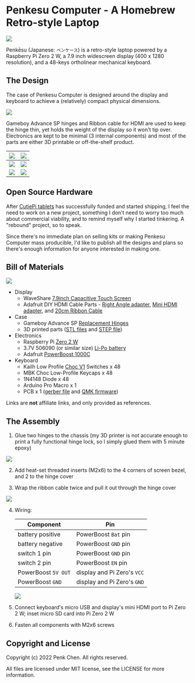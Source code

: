 # Penkesu Computer - A Homebrew Retro-style Laptop

![](https://github.com/penk/penkesu/raw/master/gallery/penkesu.computer-heroshot.jpg)

Penkēsu (Japanese: `ペンケース`) is a retro-style laptop powered by a Raspberry Pi Zero 2 W, a 7.9 inch widescreen display (400 x 1280 resolution), and a 48-keys ortholinear mechanical keyboard.

## The Design 

The case of Penkesu Computer is designed around the display and keyboard to achieve a (relatively) compact physical dimensions.

![](https://github.com/penk/penkesu/raw/master/gallery/penkesu.computer-design-1.png)

Gameboy Advance SP hinges and Ribbon cable for HDMI are used to keep the hinge thin, yet holds the weight of the display so it won't tip over.
Electronics are kept to be minimal (3 internal components) and most of the parts are either 3D printable or off-the-shelf product.

| ![](https://github.com/penk/penkesu/raw/master/gallery/penkesu.computer-1.jpg) | ![](https://github.com/penk/penkesu/raw/master/gallery/penkesu.computer-2.jpg) | 
|-----------------------------|-----------------------------|
| ![](https://github.com/penk/penkesu/raw/master/gallery/penkesu.computer-5.jpg) | ![](https://github.com/penk/penkesu/raw/master/gallery/penkesu.computer-4.jpg) | 
| ![](https://github.com/penk/penkesu/raw/master/gallery/penkesu.computer-3.jpg) | ![](https://github.com/penk/penkesu/raw/master/gallery/penkesu.computer-6.jpg) | 

## Open Source Hardware 

After [CutiePi tablets](https://cutiepi.io) has successfully funded and started shipping, I feel the need to work on a new project, something I don't need to worry too much about commercial viability, and to remind myself why I started tinkering. A "rebound" project, so to speak. 

Since there's no immediate plan on selling kits or making Penkesu Computer mass producible, I'd like to publish all the designs and plans so there's enough information for anyone interested in making one. 

## Bill of Materials 

![](https://github.com/penk/penkesu/raw/master/gallery/penkesu.computer-parts.png)

- Display 
    - WaveShare [7.9inch Capacitive Touch Screen](https://www.waveshare.com/7.9inch-HDMI-LCD.htm)
    - Adafruit DIY HDMI Cable Parts - [Right Angle adapter](https://www.adafruit.com/product/3550), [Mini HDMI adapter](https://www.adafruit.com/product/3552), and [20cm Ribbon Cable](https://www.adafruit.com/product/3561)
- Case 
    - Gameboy Advance SP [Replacement Hinges](https://amazon.com/dp/B00YCEOXIK)
    - 3D printed parts ([STL files](https://github.com/penk/penkesu/tree/master/stl) and [STEP file](https://github.com/penk/penkesu/tree/master/step)) 
- Electronics 
    - Raspberry Pi [Zero 2 W](https://www.raspberrypi.com/products/raspberry-pi-zero-2-w/)
    - 3.7V 506090 (or similar size) [Li-Po battery](https://www.aliexpress.com/wholesale?SearchText=506090+battery)
    - Adafruit [PowerBoost 1000C](https://www.adafruit.com/product/2465)
- Keyboard 
    - Kailh Low Profile [Choc V1](http://www.kailh.com/en/Products/Ks/CS/319.html) Switches x 48
    - MBK Choc Low-Profile Keycaps x 48
    - 1N4148 Diode x 48 
    - Arduino Pro Macro x 1
    - PCB x 1 ([gerber file](https://github.com/larrbo/odd-rocket/blob/master/koda/koda_no%20silk.zip) and [QMK firmware](https://github.com/penk/penkesu/tree/master/firmware))

Links are **not** affiliate links, and only provided as references. 

## The Assembly 

1. Glue two hinges to the chassis (my 3D printer is not accurate enough to print a fully functional hinge lock, so I simply glued them with 5 minute epoxy) 

  ![](https://github.com/penk/penkesu/raw/master/gallery/penkesu.computer-assembly-hinge.jpg)

2. Add heat-set threaded inserts (M2x6) to the 4 corners of screen bezel, and 2 to the hinge cover

3. Wrap the ribbon cable twice and pull it out through the hinge cover

  ![](https://github.com/penk/penkesu/raw/master/gallery/penkesu.computer-assembly-cable.jpg)

4. Wiring: 

    | Component | Pin | 
    |-----------|--------|
    | battery positive | PowerBoost `Bat` pin |
    | battery negative | PowerBoost `GND` pin | 
    | switch 1 pin | PowerBoost `GND` pin | 
    | switch 2 pin | PowerBoost `EN` pin | 
    | PowerBoost `5V OUT` | display and Pi Zero's `VCC` | 
    | PowerBoost `GND` | display and Pi Zero's `GND` |

    ![](https://github.com/penk/penkesu/raw/master/gallery/penkesu.computer-assembly-wiring.jpg) 

5. Connect keyboard's micro USB and display's mini HDMI port to Pi Zero 2 W; inset micro SD card into Pi Zero 2 W 
6. Fasten all components with M2x6 screws 

## Copyright and License

Copyright (c) 2022 Penk Chen. All rights reserved.

All files are licensed under MIT license, see the LICENSE for more information.
